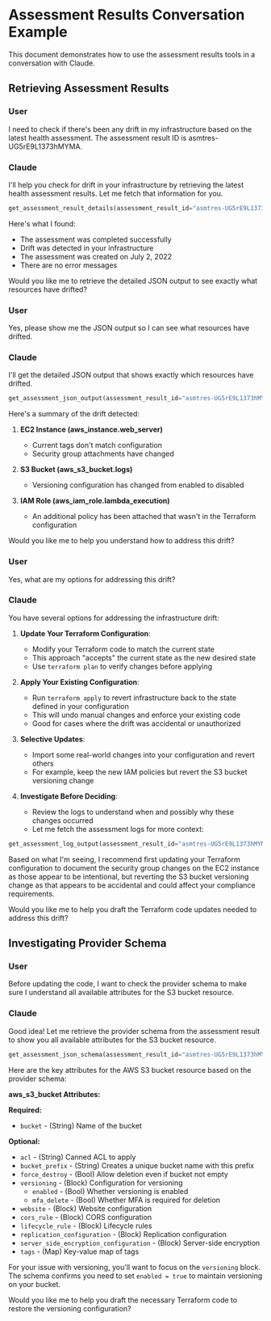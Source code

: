 # Assessment Results Conversation Example

This document demonstrates how to use the assessment results tools in a conversation with Claude.

## Retrieving Assessment Results

### User

I need to check if there's been any drift in my infrastructure based on the latest health assessment. The assessment result ID is asmtres-UG5rE9L1373hMYMA.

### Claude

I'll help you check for drift in your infrastructure by retrieving the latest health assessment results. Let me fetch that information for you.

```python
get_assessment_result_details(assessment_result_id="asmtres-UG5rE9L1373hMYMA")
```

Here's what I found:

- The assessment was completed successfully
- Drift was detected in your infrastructure
- The assessment was created on July 2, 2022
- There are no error messages

Would you like me to retrieve the detailed JSON output to see exactly what resources have drifted?

### User

Yes, please show me the JSON output so I can see what resources have drifted.

### Claude

I'll get the detailed JSON output that shows exactly which resources have drifted.

```python
get_assessment_json_output(assessment_result_id="asmtres-UG5rE9L1373hMYMA")
```

Here's a summary of the drift detected:

1. **EC2 Instance (aws_instance.web_server)**
   - Current tags don't match configuration
   - Security group attachments have changed
   
2. **S3 Bucket (aws_s3_bucket.logs)**
   - Versioning configuration has changed from enabled to disabled

3. **IAM Role (aws_iam_role.lambda_execution)**
   - An additional policy has been attached that wasn't in the Terraform configuration

Would you like me to help you understand how to address this drift?

### User

Yes, what are my options for addressing this drift?

### Claude

You have several options for addressing the infrastructure drift:

1. **Update Your Terraform Configuration**:
   - Modify your Terraform code to match the current state
   - This approach "accepts" the current state as the new desired state
   - Use `terraform plan` to verify changes before applying

2. **Apply Your Existing Configuration**:
   - Run `terraform apply` to revert infrastructure back to the state defined in your configuration
   - This will undo manual changes and enforce your existing code
   - Good for cases where the drift was accidental or unauthorized

3. **Selective Updates**:
   - Import some real-world changes into your configuration and revert others
   - For example, keep the new IAM policies but revert the S3 bucket versioning change

4. **Investigate Before Deciding**:
   - Review the logs to understand when and possibly why these changes occurred
   - Let me fetch the assessment logs for more context:

```python
get_assessment_log_output(assessment_result_id="asmtres-UG5rE9L1373hMYMA")
```

Based on what I'm seeing, I recommend first updating your Terraform configuration to document the security group changes on the EC2 instance as those appear to be intentional, but reverting the S3 bucket versioning change as that appears to be accidental and could affect your compliance requirements.

Would you like me to help you draft the Terraform code updates needed to address this drift?

## Investigating Provider Schema

### User

Before updating the code, I want to check the provider schema to make sure I understand all available attributes for the S3 bucket resource.

### Claude

Good idea! Let me retrieve the provider schema from the assessment result to show you all available attributes for the S3 bucket resource.

```python
get_assessment_json_schema(assessment_result_id="asmtres-UG5rE9L1373hMYMA")
```

Here are the key attributes for the AWS S3 bucket resource based on the provider schema:

**aws_s3_bucket Attributes:**

**Required:**
- `bucket` - (String) Name of the bucket

**Optional:**
- `acl` - (String) Canned ACL to apply
- `bucket_prefix` - (String) Creates a unique bucket name with this prefix
- `force_destroy` - (Bool) Allow deletion even if bucket not empty
- `versioning` - (Block) Configuration for versioning
  - `enabled` - (Bool) Whether versioning is enabled
  - `mfa_delete` - (Bool) Whether MFA is required for deletion
- `website` - (Block) Website configuration
- `cors_rule` - (Block) CORS configuration
- `lifecycle_rule` - (Block) Lifecycle rules
- `replication_configuration` - (Block) Replication configuration
- `server_side_encryption_configuration` - (Block) Server-side encryption
- `tags` - (Map) Key-value map of tags

For your issue with versioning, you'll want to focus on the `versioning` block. The schema confirms you need to set `enabled = true` to maintain versioning on your bucket.

Would you like me to help you draft the necessary Terraform code to restore the versioning configuration?